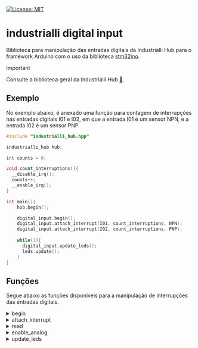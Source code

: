 [![License: MIT](https://img.shields.io/badge/License-MIT-yellow.svg)](https://opensource.org/licenses/MIT)

# industrialli digital input

Biblioteca para manipulação das entradas digitais da Industrialli Hub para o framework Arduino com o uso da biblioteca [stm32ino](https://github.com/stm32duino/).

> [!IMPORTANT]  
> Consulte a biblioteca geral da Industrialli Hub [:link:](https://pages.github.com/).

## Exemplo
No exemplo abaixo, é anexado uma função para contagem de interrupções nas entradas digitais I01 e I02, em que a entrada I01 é um sensor NPN, e a entrada I02 é um sensor PNP.

```cpp
#include "industrialli_hub.hpp"

industrialli_hub hub;

int counts = 0;

void count_interruptions(){
  __disable_irq();
  counts++;
  __enable_irq();
}

int main(){
    hub.begin();

    digital_input.begin();
    digital_input.attach_interrupt(I01, count_interruptions, NPN);
    digital_input.attach_interrupt(I02, count_interruptions, PNP);
	
    while(1){
      digital_input.update_leds();
      leds.update();
    }
}
```

## Funções

Segue abaixo as funções disponíveis para a manipulação de interrupções das entradas digitais.

<details>
<summary>begin</summary>

Inicializa a biblioteca.

**Parâmetros:** void

**Retorno:** void

**Exemplo**
```cpp
digital_input.begin();
```
</details>

<details>
<summary>attach_interrupt</summary>

Anexa uma função a uma entrada digital para ser executada a cada interrupção.

**Parâmetros:**
- uint8_t: entrada digital: I01, I02, ... , I08.
- void (*_callback)(): ponteiro para uma função que será anexada a entrada digital.
- uint32_t: modo de contagem: PNP ou NPN.

**Retorno:** void

**Exemplo**
```cpp
void setup(){
	hub.begin();

	digital_input.begin();
	digital_input.attach_interrupt(I02, count_interruptions, NPN);
}
```
</details>

<details>
<summary>read</summary>

Retorna o estado atual de uma entrada digital, sem precisar associar a entrada a uma função de interrupção.

**Parâmetros:**
- uint8_t: entrada digital: I01, I02, ... , I08.

**Retorno:**
- int: retorna o estado da entrada digital.

**Exemplo**
```cpp
void loop(){
	Serial.println(digital_input.read(I07));
}
```
</details>

<details>
<summary>enable_analog</summary>

Habilita uma entrada analógica para funcionar como uma entrada digital.

OBS.: Não é possivel anexar uma entrada analógica a uma função de interrupção.

**Parâmetros:**
- uint8_t: entrada digital: I01, I02, ... , I08.

**Retorno:** void

**Exemplo**
```cpp
void setup(){
	hub.begin();

	digital_input.begin();
	digital_input.enable_analog(A04);
}

void loop(){
	Serial.println(digital_input.read(A04));

	digital_input.update_leds();
	leds.update();
}
```
</details>

<details>
<summary>update_leds</summary>

Atualiza os leds das entradas digitais com base no tipo de contagem.

**Parâmetros:** void

**Retorno:** void

**Exemplo**
```cpp
void loop(){
	digital_input.update_leds();
	leds.update();
}
```
</details>
